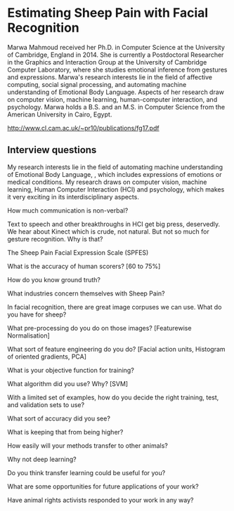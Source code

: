 # Estimating Sheep Pain with Facial Recognition

Marwa Mahmoud received her Ph.D. in Computer Science at the University of Cambridge, England in 2014. She is currently a Postdoctoral Researcher in the Graphics and Interaction Group at the University of Cambridge Computer Laboratory, where she studies emotional inference from gestures and expressions. Marwa's research interests lie in the field of affective computing, social signal processing, and automating machine understanding of Emotional Body Language. Aspects of her research draw on computer vision, machine learning, human-computer interaction, and psychology. Marwa holds a B.S. and an M.S. in Computer Science from the American University in Cairo, Egypt.

http://www.cl.cam.ac.uk/~pr10/publications/fg17.pdf

## Interview questions

My research interests lie in the field of automating machine understanding of Emotional Body Language, , which includes expressions of emotions or medical conditions. My research draws on computer vision, machine learning, Human Computer Interaction (HCI) and psychology, which makes it very exciting in its interdisciplinary aspects. 

How much communication is non-verbal?

Text to speech and other breakthroughs in HCI get big press, deservedly.  We hear about Kinect which is crude, not natural.  But not so much for gesture recognition.  Why is that?

The Sheep Pain Facial Expression Scale (SPFES)

What is the accuracy of human scorers? [60 to 75%]

How do you know ground truth?

What industries concern themselves with Sheep Pain?

In facial recognition, there are great image corpuses we can use.  What do you have for sheep?

What pre-processing do you do on those images?  [Featurewise Normalisation]

What sort of feature engineering do you do? [Facial action units, Histogram of oriented gradients, PCA]

What is your objective function for training?

What algorithm did you use?  Why? [SVM]

With a limited set of examples, how do you decide the right training, test, and validation sets to use?

What sort of accuracy did you see?

What is keeping that from being higher?

How easily will your methods transfer to other animals?

Why not deep learning?

Do you think transfer learning could be useful for you?

What are some opportunities for future applications of your work?

Have animal rights activists responded to your work in any way?
